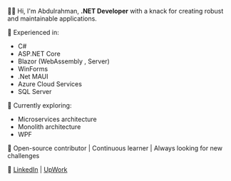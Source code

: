 
<!--
**AbdulrahmanAhmeed/AbdulrahmanAhmeed** is a ✨ _special_ ✨ repository because its `README.md` (this file) appears on your GitHub profile.

Here are some ideas to get you started:



-->

🔹👋 Hi, I'm Abdulrahman, **.NET Developer** with a knack for creating robust and maintainable applications.

🔹 Experienced in:
- C#
- ASP.NET Core
- Blazor (WebAssembly , Server)
- WinForms
- .Net MAUI
- Azure Cloud Services
- SQL Server

🔹 Currently exploring:
- Microservices architecture
- Monolith architecture
- WPF

🔹 Open-source contributor | Continuous learner | Always looking for new challenges

🔹 [LinkedIn](https://linkedin.com/in/yourprofile) | [UpWork](https://www.upwork.com/freelancers/~018efedd627ac9289c) 

